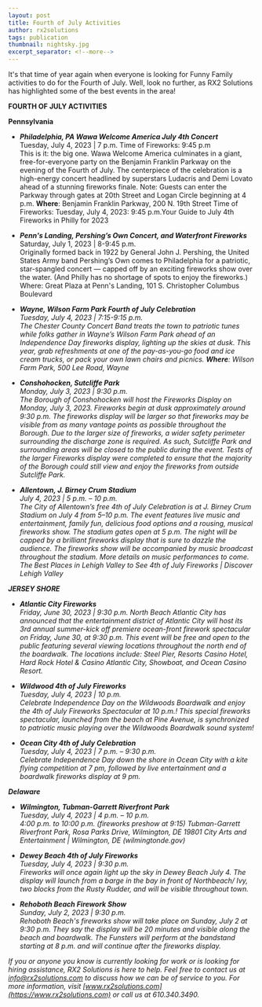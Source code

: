 ```yaml
---
layout: post
title: Fourth of July Activities
author: rx2solutions
tags: publication
thumbnail: nightsky.jpg
excerpt_separator: <!--more-->
---
```

It's that time of year again when everyone is looking for Funny Family activities to do for the Fourth of July. Well, look no further, as RX2 Solutions 
has highlighted some of the best events in the area!
<!--more-->

**FOURTH OF JULY ACTIVITIES**

**Pennsylvania**
- **<i>Philadelphia, PA Wawa Welcome America July 4th Concert</i>**
<be></br>
Tuesday, July 4, 2023 | 7 p.m. Time of Fireworks: 9:45 p.m
<be></br>
This is it: the big one. Wawa Welcome America culminates in a giant, free-for-everyone party on the Benjamin Franklin Parkway on the evening of the Fourth of July. The centerpiece of the celebration is a high-energy concert headlined by superstars Ludacris and Demi Lovato ahead of a stunning fireworks finale. Note: Guests can enter the Parkway through gates at 20th Street and Logan Circle beginning at 4 p.m.
**Where**: Benjamin Franklin Parkway, 200 N. 19th Street
Time of Fireworks: Tuesday, July 4, 2023: 9:45 p.m.Your Guide to July 4th Fireworks in Philly for 2023

- **<i>Penn's Landing, Pershing’s Own Concert, and Waterfront Fireworks</i>**
<be></br>
Saturday, July 1, 2023 | 8-9:45 p.m.
<be></br>
Originally formed back in 1922 by General John J. Pershing, the United States Army band Pershing’s Own comes to Philadelphia for a patriotic, star-spangled concert — capped off by an exciting fireworks show over the water. (And Philly has no shortage of spots to enjoy the fireworks.)
Where: Great Plaza at Penn's Landing, 101 S. Christopher Columbus Boulevard

- **<i>Wayne, Wilson Farm Park Fourth of July Celebration<i>**
<be></br>
Tuesday, July 4, 2023 | 7:15-9:15 p.m.
<be></br>
The Chester County Concert Band treats the town to patriotic tunes while folks gather in Wayne’s Wilson Farm Park ahead of an Independence Day fireworks display, lighting up the skies at dusk. This year, grab refreshments at one of the pay-as-you-go food and ice cream trucks, or pack your own lawn chairs and picnics.
**Where**: Wilson Farm Park, 500 Lee Road, Wayne


- **_Conshohocken, Sutcliffe Park_**
<be></br>
Monday, July 3, 2023 | 9:30 p.m.
<be></br>
The Borough of Conshohocken will host the Fireworks Display on Monday, July 3, 2023. Fireworks begin at dusk approximately around 9:30 p.m. The fireworks display will be larger so that fireworks may be visible from as many vantage points as possible throughout the Borough. Due to the larger size of fireworks, a wider safety perimeter surrounding the discharge zone is required. As such, Sutcliffe Park and surrounding areas will be closed to the public during the event. Tests of the larger Fireworks display were completed to ensure that the majority of the Borough could still view and enjoy the fireworks from outside Sutcliffe Park.


- **_Allentown, J. Birney Crum Stadium_**
<be></br>
July 4, 2023 | 5 p.m. – 10 p.m.
<be></br>
The City of Allentown’s free 4th of July Celebration is at J. Birney Crum Stadium on July 4 from 5–10 p.m. The event features live music and entertainment, family fun, delicious food options and a rousing, musical fireworks show. The stadium gates open at 5 p.m. The night will be capped by a brilliant fireworks display that is sure to dazzle the audience. The fireworks show will be accompanied by music broadcast throughout the stadium. More details on music performances to come.
The Best Places in Lehigh Valley to See 4th of July Fireworks | Discover Lehigh Valley

**JERSEY SHORE**
- **_Atlantic City Fireworks_**
<be></br>
Friday, June 30, 2023 | 9:30 p.m.
North Beach Atlantic City has announced that the entertainment district of Atlantic City will host its 3rd annual summer-kick off premiere ocean-front firework spectacular on Friday, June 30, at 9:30 p.m. This event will be free and open to the public featuring several viewing locations throughout the north end of the boardwalk. The locations include: Steel Pier, Resorts Casino Hotel, Hard Rock Hotel & Casino Atlantic City, Showboat, and Ocean Casino Resort.


- **_Wildwood 4th of July Fireworks_**
<be></br>
Tuesday, July 4, 2023 | 10 p.m.
<be></br>
Celebrate Independence Day on the Wildwoods Boardwalk and enjoy the 4th of July Fireworks Spectacular at 10 p.m.! This special fireworks spectacular, launched from the beach at Pine Avenue, is synchronized to patriotic music playing over the Wildwoods Boardwalk sound system!


- **_Ocean City 4th of July Celebration_**
<be></br>
Tuesday, July 4, 2023 | 7 p.m. – 9:30 p.m.
<be></br>
Celebrate Independence Day down the shore in Ocean City with a kite flying competition at 7 pm, followed by live entertainment and a boardwalk fireworks display at 9 pm.

**Delaware**

- **_Wilmington, Tubman-Garrett Riverfront Park_**
<be></br>
Tuesday, July 4, 2023 | 4 p.m. – 10 p.m.
<be></br>
4:00 p.m. to 10:00 p.m. (fireworks preshow at 9:15) Tubman-Garrett Riverfront Park, Rosa Parks Drive, Wilmington, DE 19801
City Arts and Entertainment | Wilmington, DE (wilmingtonde.gov)

- **_Dewey Beach 4th of July Fireworks_**
<be></br>
Tuesday, July 4, 2023 | 9:30 p.m.
<be></br>
Fireworks will once again light up the sky in Dewey Beach July 4. The display will launch from a barge in the bay in front of Northbeach/ Ivy, two blocks from the Rusty Rudder, and will be visible throughout town. 

- **_Rehoboth Beach Firework Show_**
<be></br>
Sunday, July 2, 2023 | 9:30 p.m.
<be></br>
Rehoboth Beach's fireworks show will take place on Sunday, July 2 at 9:30 p.m. They say the display will be 20 minutes and visible along the beach and boardwalk. The Funsters will perform at the bandstand starting at 8 p.m. and will continue after the fireworks display.


If you or anyone you know is currently looking for work or is looking for hiring assistance, RX2 Solutions is here to help. Feel free to contact us at 
[info@rx2solutions.com](mailto:info@rx2solutions.com) to discuss how we can be of service to you. For more information, visit [www.rx2solutions.com](https://www.rx2solutions.com) or call us at 610.340.3490.


